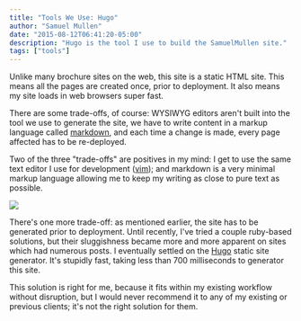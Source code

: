```yaml
---
title: "Tools We Use: Hugo"
author: "Samuel Mullen"
date: "2015-08-12T06:41:20-05:00"
description: "Hugo is the tool I use to build the SamuelMullen site."
tags: ["tools"]
---
```


Unlike many brochure sites on the web, this site is a static HTML site.
This means all the pages are created once, prior to deployment. It also means
my site loads in web browsers super fast.

There are some trade-offs, of course: WYSIWYG editors aren't built into the
tool we use to generate the site, we have to write content in a markup language
called [markdown](http://daringfireball.net/projects/markdown/), and each time a
change is made, every page affected has to be re-deployed.

Two of the three "trade-offs" are positives in my mind: I get to use the
same text editor I use for development ([vim](http://vim.org)); and markdown is
a very minimal markup language allowing me to keep my writing as close to pure
text as possible.

<img src="//samuelmullen.com/images/hugo-logo.png" class="img-thumbnail img-responsive center-block">

There's one more trade-off: as mentioned earlier, the site has to be
generated prior to deployment. Until recently, I've tried a couple ruby-based
solutions, but their sluggishness became more and more apparent on sites which
had numerous posts. I eventually settled on the [Hugo](http://gohugo.io/)
static site generator. It's stupidly fast, taking less than 700 milliseconds
to generator this site.

This solution is right for me, because it fits within my existing workflow
without disruption, but I would never recommend it to any of my existing or
previous clients; it's not the right solution for them.
